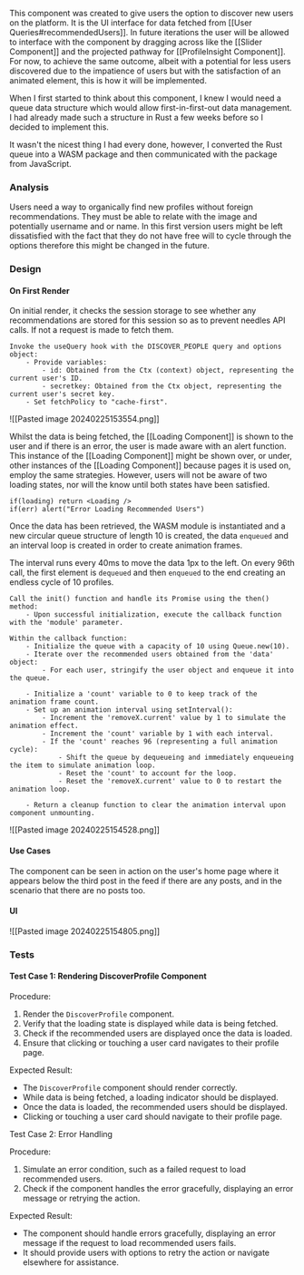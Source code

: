 
This component was created to give users the option to discover new users on the platform. It is the UI interface for data fetched from [[User Queries#recommendedUsers]]. In future iterations the user will be allowed to interface with the component by dragging across like the [[Slider Component]] and the projected pathway for [[ProfileInsight Component]]. For now, to achieve the same outcome, albeit with a potential for less users discovered due to the impatience of users but with the satisfaction of an animated element, this is how it will be implemented.

When I first started to think about this component, I knew I would need a queue data structure which would allow first-in-first-out data management. I had already made such a structure in Rust a few weeks before so I decided to implement this.

It wasn't the nicest thing I had every done, however, I converted the Rust queue into a WASM package and then communicated with the package from JavaScript. 


### Analysis

Users need a way to organically find new profiles without foreign recommendations. They must be able to relate with the image and potentially username and or name. In this first version users might be left dissatisfied with the fact that they do not have free will to cycle through the options therefore this might be  changed in the future.


### Design

#### On First Render

On initial render, it checks the session storage to see whether any recommendations are stored for this session so as to prevent needles API calls. If not a request is made to fetch them.

```
Invoke the useQuery hook with the DISCOVER_PEOPLE query and options object:
    - Provide variables:
        - id: Obtained from the Ctx (context) object, representing the current user's ID.
        - secretkey: Obtained from the Ctx object, representing the current user's secret key.
    - Set fetchPolicy to "cache-first".
```

![[Pasted image 20240225153554.png]]

Whilst the data is being fetched, the [[Loading Component]] is shown to the user and if there is an error, the user is made aware with an alert function. This instance of the [[Loading Component]] might be shown over, or under, other instances of the [[Loading Component]] because pages it is used on, employ the same strategies. However, users will not be aware of two loading states, nor will the know until both states have been satisfied.

```
if(loading) return <Loading />
if(err) alert("Error Loading Recommended Users")
```

Once the data has been retrieved, the WASM module is instantiated and a new circular queue structure of length 10 is created, the data `enqueued` and an interval loop is created in order to create animation frames.

The interval runs every 40ms to move the data 1px to the left. On every 96th call, the first element is `dequeued` and then `enqueued` to the end creating an endless cycle of 10 profiles.

```
Call the init() function and handle its Promise using the then() method:
    - Upon successful initialization, execute the callback function with the 'module' parameter.

Within the callback function:
    - Initialize the queue with a capacity of 10 using Queue.new(10).
    - Iterate over the recommended users obtained from the 'data' object:
        - For each user, stringify the user object and enqueue it into the queue.
    
    - Initialize a 'count' variable to 0 to keep track of the animation frame count.
    - Set up an animation interval using setInterval():
        - Increment the 'removeX.current' value by 1 to simulate the animation effect.
        - Increment the 'count' variable by 1 with each interval.
        - If the 'count' reaches 96 (representing a full animation cycle):
            - Shift the queue by dequeueing and immediately enqueueing the item to simulate animation loop.
            - Reset the 'count' to account for the loop.
            - Reset the 'removeX.current' value to 0 to restart the animation loop.

    - Return a cleanup function to clear the animation interval upon component unmounting.
```

![[Pasted image 20240225154528.png]]

#### Use Cases

The component can be seen in action on the user's home page where it appears below the third post in the feed if there are any posts, and in the scenario that there are no posts too.


#### UI

![[Pasted image 20240225154805.png]]


### Tests

#### Test Case 1: Rendering DiscoverProfile Component

Procedure:

1. Render the `DiscoverProfile` component.
2. Verify that the loading state is displayed while data is being fetched.
3. Check if the recommended users are displayed once the data is loaded.
4. Ensure that clicking or touching a user card navigates to their profile page.

Expected Result:

- The `DiscoverProfile` component should render correctly.
- While data is being fetched, a loading indicator should be displayed.
- Once the data is loaded, the recommended users should be displayed.
- Clicking or touching a user card should navigate to their profile page.

Test Case 2: Error Handling

Procedure:

1. Simulate an error condition, such as a failed request to load recommended users.
2. Check if the component handles the error gracefully, displaying an error message or retrying the action.

Expected Result:

- The component should handle errors gracefully, displaying an error message if the request to load recommended users fails.
- It should provide users with options to retry the action or navigate elsewhere for assistance.